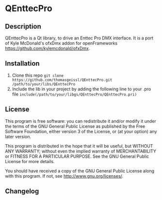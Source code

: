 QEnttecPro
===

Description
---
QEnttecPro is a Qt library, to drive an Enttec Pro DMX interface. It is a port of Kyle McDonald's ofxDmx addon for openFrameworks <https://github.com/kylemcdonald/ofxDmx>.

Installation
---
1. Clone this repo
``` git clone https://github.com/thomasgeissl/QEnttecPro.git /path/to/your/libs/QEnttecPro ```
2. Include the lib in your project by adding the following line to your .pro file
``` include(/path/to/your/libgs/QEnttecPro/QEnttecPro.pri) ```

License
---
This program is free software: you can redistribute it and/or modify it under the terms of the GNU General Public License as published by the Free Software Foundation, either version 3 of the License, or (at your option) any later version.

This program is distributed in the hope that it will be useful, but WITHOUT ANY WARRANTY; without even the implied warranty of MERCHANTABILITY or FITNESS FOR A PARTICULAR PURPOSE. See the GNU General Public License for more details.

You should have received a copy of the GNU General Public License along with this program. If not, see http://www.gnu.org/licenses/.

Changelog
---
